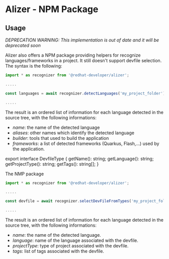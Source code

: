 # Alizer - NPM Package

## Usage
*DEPRECATION WARNING: This implementation is out of date and it will be deprecated soon*

Alizer also offers a NPM package providing helpers for recognize languages/frameworks in a project. It still doesn't support devfile selection.
The syntax is the following:
```js
import * as recognizer from '@redhat-developer/alizer';

.....

const languages = await recognizer.detectLanguages('my_project_folder');

.....

```
The result is an ordered list of information for each language detected in the source tree, with the following informations:
- *name*: the name of the detected language
- *aliases*: other names which identify the detected language 
- *builder*: tools that used to build the application
- *frameworks*: a list of detected frameworks (Quarkus, Flash,...) used by the application.

export interface DevfileType {
    getName(): string;
    getLanguage(): string;
    getProjectType(): string;
    getTags(): string[];
}

The NMP package 
```js
import * as recognizer from '@redhat-developer/alizer';

.....

const devfile = await recognizer.selectDevFileFromTypes('my_project_folder');

.....

```
The result is an ordered list of information for each language detected in the source tree, with the following informations:
- *name*: the name of the detected language.
- *language*: name of the language associated with the devfile.
- *projectType*: type of project associated with the devfile.
- *tags*: list of tags associated with the devfile.